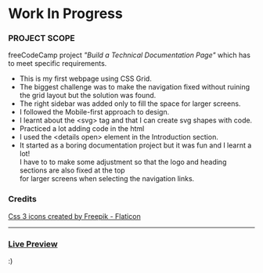 # Work In Progress

### PROJECT SCOPE

freeCodeCamp project *"Build a Technical Documentation Page"* which has to meet specific requirements.

* This is my first webpage using CSS Grid. 
* The biggest challenge was to make the navigation fixed without ruining the grid layout but the solution was found.
* The right sidebar was added only to fill the space for larger screens. 
* I followed the Mobile-first approach to design.
* I learnt about the &lt;svg&gt; tag and that I can create svg shapes with code.
* Practiced a lot adding code in the html
* I used the &lt;details open&gt; element in the Introduction section.
* It started as a boring documentation project but it was fun and I learnt a lot!<br>I have to to make some adjustment so that the logo and heading sections are also fixed at the top<br> for larger screens when selecting the navigation links.

### Credits
<a href="https://www.flaticon.com/free-icons/css-3" title="css 3 icons">Css 3 icons created by Freepik - Flaticon</a>
___

### [Live Preview](https://raw.githack.com/codxJC/P9.CSS_Documentation_Webpage/master/index.html) 

:)
